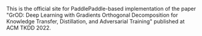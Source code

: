 This is the official site for PaddlePaddle-based implementation of the paper "GrOD: Deep Learning with Gradients Orthogonal Decomposition for Knowledge Transfer, Distillation, and Adversarial Training" published at ACM TKDD 2022.
